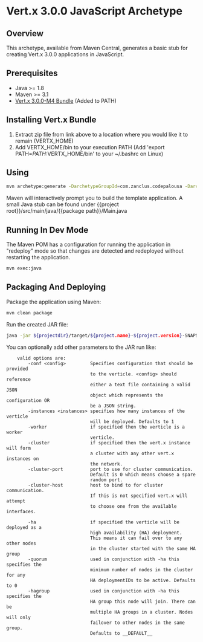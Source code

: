 Vert.x 3.0.0 JavaScript Archetype
=================================

Overview
--------

This archetype, available from Maven Central, generates a basic stub for creating 
Vert.x 3.0.0 applications in JavaScript.

Prerequisites
-------------

* Java >= 1.8
* Maven >= 3.1
* [Vert.x 3.0.0-M4 Bundle](https://bintray.com/artifact/download/vertx/downloads/vert.x-3.0.0-milestone4.zip) (Added to PATH)

Installing Vert.x Bundle
------------------------

1. Extract zip file from link above to a location where you would like it to remain (VERTX_HOME)
2. Add VERTX_HOME/bin to your execution PATH (Add 'export PATH=$PATH:$VERTX_HOME/bin' to your ~/.bashrc on Linux)

Using
-----

```bash
mvn archetype:generate -DarchetypeGroupId=com.zanclus.codepalousa -DarchetypeArtifactId=vertx-java-archetype
```

Maven will interactively prompt you to build the template application. A small Java
stub can be found under {{project root}}/src/main/java/{{package path}}/Main.java

Running In Dev Mode
-------------------

The Maven POM has a configuration for running the application in "redeploy" mode
so that changes are detected and redeployed without restarting the application.

```bash
mvn exec:java
```

Packaging And Deploying
-----------------------

Package the application using Maven:

```bash
mvn clean package
```

Run the created JAR file:

```bash
java -jar ${projectdir}/target/${project.name}-${project.version}-SNAPSHOT-fat.jar
```

You can optionally add other parameters to the JAR run like:

```
    valid options are:
        -conf <config>         Specifies configuration that should be provided 
                               to the verticle. <config> should reference      
                               either a text file containing a valid JSON      
                               object which represents the configuration OR    
                               be a JSON string.                               
        -instances <instances> specifies how many instances of the verticle    
                               will be deployed. Defaults to 1                 
        -worker                if specified then the verticle is a worker      
                               verticle.                                       
        -cluster               if specified then the vert.x instance will form 
                               a cluster with any other vert.x instances on    
                               the network.                                    
        -cluster-port          port to use for cluster communication.          
                               Default is 0 which means choose a spare          
                               random port.                                    
        -cluster-host          host to bind to for cluster communication.      
                               If this is not specified vert.x will attempt    
                               to choose one from the available interfaces.  

        -ha                    if specified the verticle will be deployed as a 
                               high availability (HA) deployment.              
                               This means it can fail over to any other nodes 
                               in the cluster started with the same HA group   
        -quorum                used in conjunction with -ha this specifies the 
                               minimum number of nodes in the cluster for any  
                               HA deploymentIDs to be active. Defaults to 0      
        -hagroup               used in conjunction with -ha this specifies the 
                               HA group this node will join. There can be      
                               multiple HA groups in a cluster. Nodes will only
                               failover to other nodes in the same group.      
                               Defaults to __DEFAULT__
```